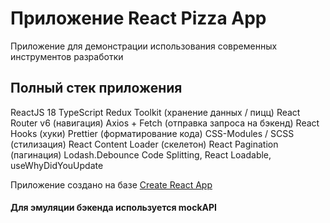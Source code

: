 ﻿# Приложение React Pizza App

Приложение для демонстрации использования современных инструментов разработки

## Полный стек приложения 

ReactJS 18
TypeScript
Redux Toolkit (хранение данных / пицц)
React Router v6 (навигация)
Axios + Fetch (отправка запроса на бэкенд)
React Hooks (хуки)
Prettier (форматирование кода)
CSS-Modules / SCSS (стилизация)
React Content Loader (скелетон)
React Pagination (пагинация)
Lodash.Debounce
Code Splitting, React Loadable, useWhyDidYouUpdate

Приложение создано на базе [Create React App](https://github.com/facebook/create-react-app)

#### Для эмуляции бэкенда используется mockAPI
